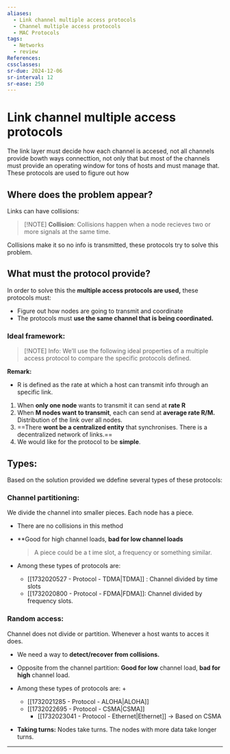 ```yaml
---
aliases:
  - Link channel multiple access protocols
  - Channel multiple access protocols
  - MAC Protocols
tags:
  - Networks
  - review
References: 
cssclasses: 
sr-due: 2024-12-06
sr-interval: 12
sr-ease: 250
---
```

# Link channel multiple access protocols

The link layer must decide how each channel is accesed, not all channels provide bowth ways connecttion, not only that but most of the channels must provide an operating window for tons of hosts and must manage that. These protocols are used to figure out how 

## Where does the problem appear?
Links can have collisions: 

> [!NOTE] **Collision**: 
> Collisions happen when a node recieves two or more signals at the same time. 

 Collisions make it so no info is transmitted, these protocols try to solve this problem. 
## What must the protocol provide?
In order to solve this the **multiple access protocols are used,** these protocols must:

+ Figure out how nodes are going to transmit and coordinate
+ The protocols must **use the same channel that is being coordinated.** 

### Ideal framework: 

> [!NOTE] Info:
> We’ll use the following ideal properties of a multiple access protocol to compare the specific protocols defined. 

**Remark:**
 + R is defined as the rate at which a host can transmit info through an specific link. 

1. When **only one node** wants to transmit it can send at **rate R** 
2. When **M nodes want to transmit**, each can send at **average rate R/M.** Distribution of the link over all nodes. 
3. ==There **wont be a centralized entity** that synchronises. There is a decentralized network of links.== 
4. We would like for the protocol to be **simple**. 

## Types: 
Based on the solution provided we ddefine several types of these protocols: 
### Channel partitioning:
We divide the channel into smaller pieces. Each node has a piece.
+ There are no collisions in this method
+ **Good for high channel loads, **bad for low channel loads**

  > A piece could be a t ime slot, a frequency or something similar. 

+ Among these types of protocols are:
	 + [[1732020527 - Protocol - TDMA|TDMA]] : Channel divided by time slots
	 + [[1732020800 - Protocol - FDMA|FDMA]]: Channel divided by frequency slots.
### Random access:
Channel does not divide or partition. Whenever a host wants to acces it does. 

+ We need a way to **detect/recover from collisions.**
+ Opposite from the channel partition: **Good for low** channel load, **bad for high** channel load. 
+ Among these types of protocols are: + 
	+ [[1732021285 - Protocol - ALOHA|ALOHA]]
	+ [[1732022695 - Protocol - CSMA|CSMA]]
		+ [[1732023041 - Protocol - Ethernet|Ethernet]] → Based on CSMA

+ **Taking turns:** Nodes take turns. The nodes with more data take longer turns.
***